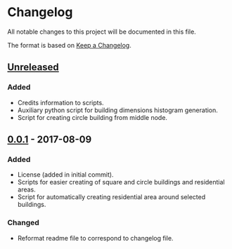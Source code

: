 # Changelog
All notable changes to this project will be documented in this file.

The format is based on [Keep a Changelog](http://keepachangelog.com/).

## [Unreleased]
### Added
- Credits information to scripts.
- Auxiliary python script for building dimensions histogram generation.
- Script for creating circle building from middle node.

## [0.0.1] - 2017-08-09
### Added
- License (added in initial commit).
- Scripts for easier creating of square and circle buildings and residential
  areas.
- Script for automatically creating residential area around selected buildings.

### Changed
- Reformat readme file to correspond to changelog file.

[Unreleased]: https://github.com/qeef/josm-scripts/compare/v0.0.1...HEAD
[0.0.1]: https://github.com/qeef/josm-scripts/compare/d72f585...v0.0.1
